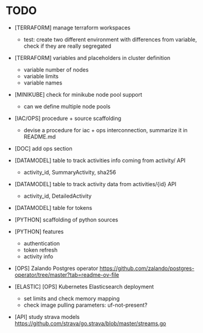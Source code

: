 
# TODO

- [TERRAFORM] manage terraform workspaces
    - test: create two different environment with differences from variable, check if they are really segregated
- [TERRAFORM] variables and placeholders in cluster definition
    - variable number of nodes
    - variable limits
    - variable names
- [MINIKUBE] check for minikube node pool support
    - can we define multiple node pools
- [IAC/OPS] procedure + source scaffolding 
    - devise a procedure for iac + ops interconnection, summarize it in README.md
- [DOC] add ops section

- [DATAMODEL] table to track activities info coming from activity/ API
    - activity_id, SummaryActivity, sha256
- [DATAMODEL] table to track activity data from activities/{id} API
    - activity_id, DetailedActivity
- [DATAMODEL] table for tokens

- [PYTHON] scaffolding of python sources
- [PYTHON] features
    - authentication
    - token refresh
    - activity info
 
- [OPS] Zalando Postgres operator https://github.com/zalando/postgres-operator/tree/master?tab=readme-ov-file

- [ELASTIC] [OPS] Kubernetes Elasticsearch deployment
    - set limits and check memory mapping
    - check image pulling parameters: uf-not-present?
    
- [API] study strava models https://github.com/strava/go.strava/blob/master/streams.go